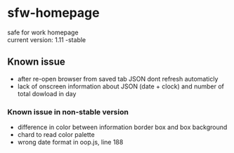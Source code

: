 # sfw-homepage
safe for work homepage  
current version: 1.11 -stable

## Known issue
* after re-open browser from saved tab JSON dont refresh automaticly
* lack of onscreen information about JSON (date + clock) and number of total dowload in day

### Known issue in non-stable version
* difference in color between information border box and box background
* chard to read color palette
* wrong date format in oop.js, line 188
